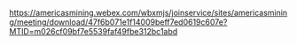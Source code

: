 https://americasmining.webex.com/wbxmjs/joinservice/sites/americasmining/meeting/download/47f6b071e1f14009beff7ed0619c607e?MTID=m026cf09bf7e5539faf49fbe312bc1abd
